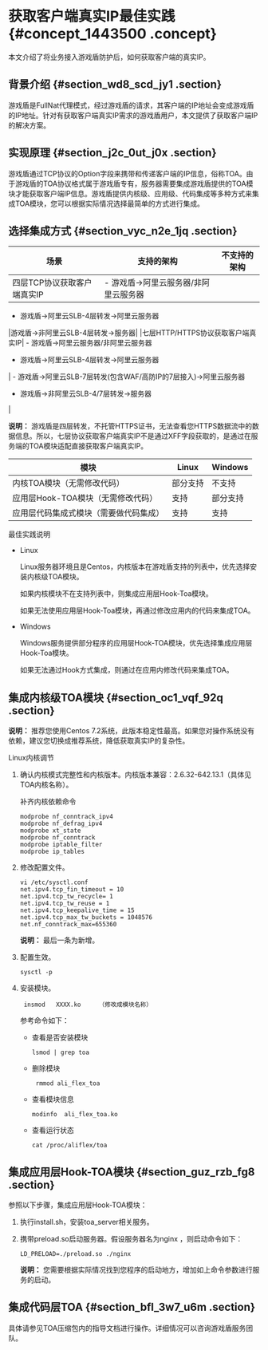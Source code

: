 # 获取客户端真实IP最佳实践 {#concept_1443500 .concept}

本文介绍了将业务接入游戏盾防护后，如何获取客户端的真实IP。

## 背景介绍 {#section_wd8_scd_jy1 .section}

游戏盾是FullNat代理模式，经过游戏盾的请求，其客户端的IP地址会变成游戏盾的IP地址。针对有获取客户端真实IP需求的游戏盾用户，本文提供了获取客户端IP的解决方案。

## 实现原理 {#section_j2c_0ut_j0x .section}

游戏盾通过TCP协议的Option字段来携带和传递客户端的IP信息，俗称TOA。由于游戏盾的TOA协议格式属于游戏盾专有，服务器需要集成游戏盾提供的TOA模块才能获取客户端IP信息。游戏盾提供内核级、应用级、代码集成等多种方式来集成TOA模块，您可以根据实际情况选择最简单的方式进行集成。

## 选择集成方式 {#section_vyc_n2e_1jq .section}

|场景|支持的架构|不支持的架构|
|--|-----|------|
|四层TCP协议获取客户端真实IP| -   游戏盾-\>阿里云服务器/非阿里云服务器
-   游戏盾-\>阿里云SLB-4层转发-\>阿里云服务器

 |游戏盾-\>非阿里云SLB-4层转发-\>服务器|
|七层HTTP/HTTPS协议获取客户端真实IP| -   游戏盾-\>阿里云服务器/非阿里云服务器
-   游戏盾-\>阿里云SLB-4层转发-\>阿里云服务器

 | -   游戏盾-\>阿里云SLB-7层转发\(包含WAF/高防IP的7层接入\)-\>阿里云服务器
-   游戏盾-\>非阿里云SLB-4/7层转发-\>服务器

 |

**说明：** 游戏盾是四层转发，不托管HTTPS证书，无法查看您HTTPS数据流中的数据信息。所以，七层协议获取客户端真实IP不是通过XFF字段获取的，是通过在服务端的TOA模块适配直接获取客户端真实IP。

|模块|Linux|Windows|
|--|-----|-------|
|内核TOA模块（无需修改代码）|部分支持|不支持|
|应用层Hook-TOA模块（无需修改代码）|支持|部分支持|
|应用层代码集成式模块（需要做代码集成）|支持|支持|

最佳实践说明

-   Linux

    Linux服务器环境且是Centos，内核版本在游戏盾支持的列表中，优先选择安装内核级TOA模块。

    如果内核模块不在支持列表中，则集成应用层Hook-Toa模块。

    如果无法使用应用层Hook-Toa模块，再通过修改应用内的代码来集成TOA。

-   Windows

    Windows服务提供部分程序的应用层Hook-TOA模块，优先选择集成应用层Hook-Toa模块。

    如果无法通过Hook方式集成，则通过在应用内修改代码来集成TOA。


## 集成内核级TOA模块 {#section_oc1_vqf_92q .section}

**说明：** 推荐您使用Centos 7.2系统，此版本稳定性最高。如果您对操作系统没有依赖，建议您切换成推荐系统，降低获取真实IP的复杂性。

Linux内核调节

1.  确认内核模式完整性和内核版本。内核版本兼容：2.6.32-642.13.1（具体见TOA内核名称）。

    补齐内核依赖命令

    ``` {#codeblock_25g_cuy_79l}
    modprobe nf_conntrack_ipv4
    modprobe nf_defrag_ipv4
    modprobe xt_state
    modprobe nf_conntrack
    modprobe iptable_filter
    modprobe ip_tables
    ```

2.  修改配置文件。

    ``` {#codeblock_sa4_qbv_4dd}
    vi /etc/sysctl.conf
    net.ipv4.tcp_fin_timeout = 10
    net.ipv4.tcp_tw_recycle= 1
    net.ipv4.tcp_tw_reuse = 1
    net.ipv4.tcp_keepalive_time = 15
    net.ipv4.tcp_max_tw_buckets = 1048576
    net.nf_conntrack_max=655360
    ```

    **说明：** 最后一条为新增。

3.  配置生效。

    ``` {#codeblock_m1q_r3j_ice}
    sysctl -p
    ```

4.  安装模块。

    ``` {#codeblock_om8_gbh_gdm}
     insmod   XXXX.ko     （修改成模块名称）
    ```

    参考命令如下：

    -   查看是否安装模块

        ``` {#codeblock_oqx_08s_69c}
        lsmod | grep toa
        ```

    -   删除模块

        ``` {#codeblock_cxe_0em_6m9}
         rmmod ali_flex_toa
        ```

    -   查看模块信息

        ``` {#codeblock_zgp_fc2_by4}
        modinfo  ali_flex_toa.ko
        ```

    -   查看运行状态

        ``` {#codeblock_wbx_vto_5vn}
        cat /proc/aliflex/toa
        ```


## 集成应用层Hook-TOA模块 {#section_guz_rzb_fg8 .section}

参照以下步骤，集成应用层Hook-TOA模块：

1.  执行install.sh，安装toa\_server相关服务。
2.  携带preload.so启动服务器。假设服务器名为nginx ，则启动命令如下：

    ``` {#codeblock_nqo_sti_xvz}
    LD_PRELOAD=./preload.so ./nginx
    ```

    **说明：** 您需要根据实际情况找到您程序的启动地方，增加如上命令参数进行服务的启动。


## 集成代码层TOA {#section_bfl_3w7_u6m .section}

具体请参见TOA压缩包内的指导文档进行操作。详细情况可以咨询游戏盾服务团队。


